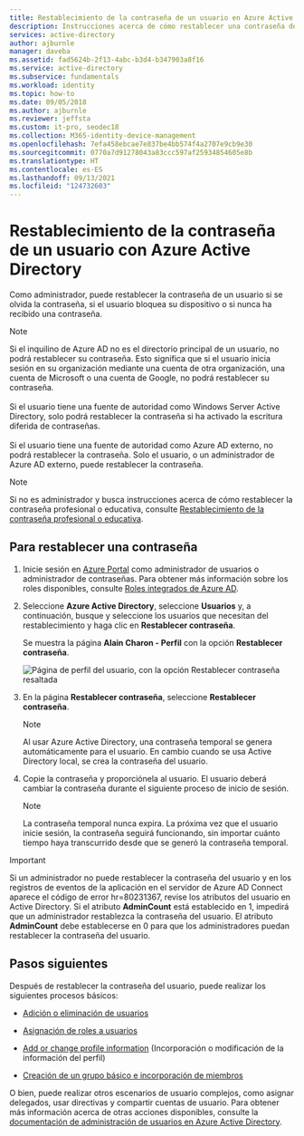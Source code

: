 ```yaml
---
title: Restablecimiento de la contraseña de un usuario en Azure Active Directory | Microsoft Docs
description: Instrucciones acerca de cómo restablecer una contraseña de usuario con Azure Active Directory.
services: active-directory
author: ajburnle
manager: daveba
ms.assetid: fad5624b-2f13-4abc-b3d4-b347903a8f16
ms.service: active-directory
ms.subservice: fundamentals
ms.workload: identity
ms.topic: how-to
ms.date: 09/05/2018
ms.author: ajburnle
ms.reviewer: jeffsta
ms.custom: it-pro, seodec18
ms.collection: M365-identity-device-management
ms.openlocfilehash: 7efa458ebcae7e837be4bb574f4a2707e9cb9e30
ms.sourcegitcommit: 0770a7d91278043a83ccc597af25934854605e8b
ms.translationtype: HT
ms.contentlocale: es-ES
ms.lasthandoff: 09/13/2021
ms.locfileid: "124732603"
---
```

# <a name="reset-a-users-password-using-azure-active-directory"></a>Restablecimiento de la contraseña de un usuario con Azure Active Directory

Como administrador, puede restablecer la contraseña de un usuario si se olvida la contraseña, si el usuario bloquea su dispositivo o si nunca ha recibido una contraseña.

>[!Note]
>Si el inquilino de Azure AD no es el directorio principal de un usuario, no podrá restablecer su contraseña. Esto significa que si el usuario inicia sesión en su organización mediante una cuenta de otra organización, una cuenta de Microsoft o una cuenta de Google, no podrá restablecer su contraseña.<br><br>Si el usuario tiene una fuente de autoridad como Windows Server Active Directory, solo podrá restablecer la contraseña si ha activado la escritura diferida de contraseñas.<br><br>Si el usuario tiene una fuente de autoridad como Azure AD externo, no podrá restablecer la contraseña. Solo el usuario, o un administrador de Azure AD externo, puede restablecer la contraseña.

>[!Note]
>Si no es administrador y busca instrucciones acerca de cómo restablecer la contraseña profesional o educativa, consulte [Restablecimiento de la contraseña profesional o educativa](https://support.microsoft.com/account-billing/reset-your-work-or-school-password-using-security-info-23dde81f-08bb-4776-ba72-e6b72b9dda9e).

## <a name="to-reset-a-password"></a>Para restablecer una contraseña

1. Inicie sesión en [Azure Portal](https://portal.azure.com/) como administrador de usuarios o administrador de contraseñas. Para obtener más información sobre los roles disponibles, consulte [Roles integrados de Azure AD](../roles/permissions-reference.md).

2. Seleccione **Azure Active Directory**, seleccione **Usuarios** y, a continuación, busque y seleccione los usuarios que necesitan del restablecimiento y haga clic en **Restablecer contraseña**.

    Se muestra la página **Alain Charon - Perfil** con la opción **Restablecer contraseña**.

    ![Página de perfil del usuario, con la opción Restablecer contraseña resaltada](media/active-directory-users-reset-password-azure-portal/user-profile-reset-password-link.png)

3. En la página **Restablecer contraseña**, seleccione **Restablecer contraseña**.

    > [!Note]
    > Al usar Azure Active Directory, una contraseña temporal se genera automáticamente para el usuario. En cambio cuando se usa Active Directory local, se crea la contraseña del usuario.

4. Copie la contraseña y proporciónela al usuario. El usuario deberá cambiar la contraseña durante el siguiente proceso de inicio de sesión.

    >[!Note]
    >La contraseña temporal nunca expira. La próxima vez que el usuario inicie sesión, la contraseña seguirá funcionando, sin importar cuánto tiempo haya transcurrido desde que se generó la contraseña temporal.

> [!IMPORTANT]
> Si un administrador no puede restablecer la contraseña del usuario y en los registros de eventos de la aplicación en el servidor de Azure AD Connect aparece el código de error hr=80231367, revise los atributos del usuario en Active Directory.  Si el atributo **AdminCount** está establecido en 1, impedirá que un administrador restablezca la contraseña del usuario.  El atributo **AdminCount** debe establecerse en 0 para que los administradores puedan restablecer la contraseña del usuario.


## <a name="next-steps"></a>Pasos siguientes

Después de restablecer la contraseña del usuario, puede realizar los siguientes procesos básicos:

- [Adición o eliminación de usuarios](add-users-azure-active-directory.md)

- [Asignación de roles a usuarios](active-directory-users-assign-role-azure-portal.md)

- [Add or change profile information](active-directory-users-profile-azure-portal.md) (Incorporación o modificación de la información del perfil)

- [Creación de un grupo básico e incorporación de miembros](active-directory-groups-create-azure-portal.md)

O bien, puede realizar otros escenarios de usuario complejos, como asignar delegados, usar directivas y compartir cuentas de usuario. Para obtener más información acerca de otras acciones disponibles, consulte la [documentación de administración de usuarios en Azure Active Directory](../enterprise-users/index.yml).